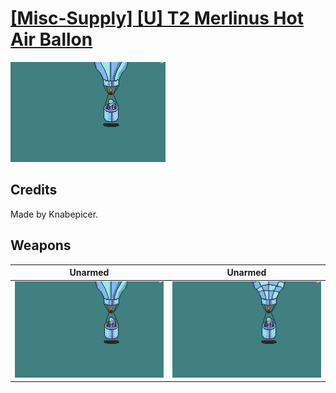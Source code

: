 # [\[Misc-Supply\] \[U\] T2 Merlinus Hot Air Ballon](./)
 

<img src="./8.%20Unarmed/Unarmed_000.png" alt="[Misc-Supply] [U] T2 Merlinus Hot Air Ballon standing" />

## Credits

Made by Knabepicer.

## Weapons
 

|Unarmed |Unarmed |
|  :---: | :---: |
| <img alt="Unarmed animation" src="./8.%20Unarmed/Unarmed.gif" /> | <img alt="Unarmed animation" src="./8.%20Unarmed%20(Checkered)/Unarmed.gif" /> |
